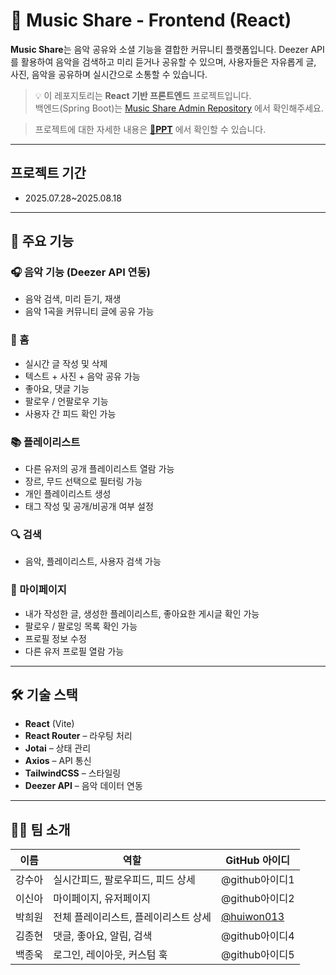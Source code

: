 # 🎵 Music Share - Frontend (React)

**Music Share**는 음악 공유와 소셜 기능을 결합한 커뮤니티 플랫폼입니다. Deezer API를 활용하여 음악을 검색하고 미리 듣거나 공유할 수 있으며, 사용자들은 자유롭게 글, 사진, 음악을 공유하며 실시간으로 소통할 수 있습니다.

> 💡 이 레포지토리는 **React 기반 프론트엔드** 프로젝트입니다.  
> 백엔드(Spring Boot)는 [Music Share Admin Repository](https://github.com/theJE-project/theJE-project.admin) 에서 확인해주세요.

> 프로젝트에 대한 자세한 내용은 **[🔗PPT](https://docs.google.com/presentation/d/1qF-VFww1ggozeEBRSYD2sO2cZnSSmJZlJ4X1F7FQ5u0/edit?usp=sharing)** 에서 확인할 수 있습니다.

---
## 프로젝트 기간
- 2025.07.28~2025.08.18
---

## 📌 주요 기능

### 🎧 음악 기능 (Deezer API 연동)
- 음악 검색, 미리 듣기, 재생
- 음악 1곡을 커뮤니티 글에 공유 가능

### 📝 홈
- 실시간 글 작성 및 삭제
- 텍스트 + 사진 + 음악 공유 가능
- 좋아요, 댓글 기능
- 팔로우 / 언팔로우 기능
- 사용자 간 피드 확인 가능

### 📚 플레이리스트
- 다른 유저의 공개 플레이리스트 열람 가능
- 장르, 무드 선택으로 필터링 가능
- 개인 플레이리스트 생성
- 태그 작성 및 공개/비공개 여부 설정

### 🔍 검색
- 음악, 플레이리스트, 사용자 검색 가능

### 🙋 마이페이지
- 내가 작성한 글, 생성한 플레이리스트, 좋아요한 게시글 확인 가능
- 팔로우 / 팔로잉 목록 확인 가능
- 프로필 정보 수정
- 다른 유저 프로필 열람 가능

---

## 🛠 기술 스택

- **React** (Vite)
- **React Router** – 라우팅 처리
- **Jotai** – 상태 관리
- **Axios** – API 통신
- **TailwindCSS** – 스타일링
- **Deezer API** – 음악 데이터 연동

---

## 👩‍💻 팀 소개

| 이름  | 역할   | GitHub 아이디          |
|------------------|--------|------------------------|
| 강수아 | 실시간피드, 팔로우피드, 피드 상세  | @github아이디1          |
| 이신아    | 마이페이지, 유저페이지  | @github아이디2          |
| 박희원  | 전체 플레이리스트, 플레이리스트 상세 | [@huiwon013](https://github.com/huiwon013)          |
| 김종현 | 댓글, 좋아요, 알림, 검색  | @github아이디4          |
| 백종욱 | 로그인, 레이아웃, 커스텀 훅  | @github아이디5          |


